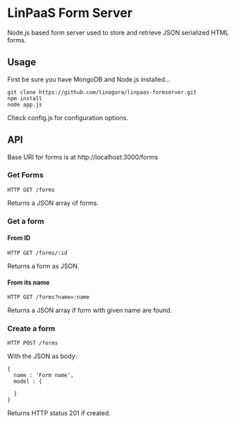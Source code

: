# LinPaaS Form Server

Node.js based form server used to store and retrieve JSON serialized HTML forms.

## Usage

First be sure you have MongoDB and Node.js installed...

    git clone https://github.com/linagora/linpaas-formserver.git
    npm install
    node app.js

Check config.js for configuration options.

## API

Base URI for forms is at http://localhost:3000/forms

### Get Forms

    HTTP GET /forms

Returns a JSON array of forms.

### Get a form

#### From ID

    HTTP GET /forms/:id

Returns a form as JSON.

#### From its name

    HTTP GET /forms?name=:name

Returns a JSON array if form with given name are found.

### Create a form

    HTTP POST /forms

With the JSON as body:

    {
      name : 'Form name',
      model : {

      }
    }

Returns HTTP status 201 if created.